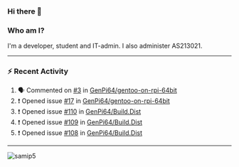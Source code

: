 ### Hi there 👋

### Who am I?
I'm a developer, student and IT-admin. I also administer AS213021.

---
### :zap: Recent Activity
<!--START_SECTION:activity-->
1. 🗣 Commented on [#3](https://github.com/GenPi64/gentoo-on-rpi-64bit/issues/3) in [GenPi64/gentoo-on-rpi-64bit](https://github.com/GenPi64/gentoo-on-rpi-64bit)
2. ❗️ Opened issue [#17](https://github.com/GenPi64/gentoo-on-rpi-64bit/issues/17) in [GenPi64/gentoo-on-rpi-64bit](https://github.com/GenPi64/gentoo-on-rpi-64bit)
3. ❗️ Opened issue [#110](https://github.com/GenPi64/Build.Dist/issues/110) in [GenPi64/Build.Dist](https://github.com/GenPi64/Build.Dist)
4. ❗️ Opened issue [#109](https://github.com/GenPi64/Build.Dist/issues/109) in [GenPi64/Build.Dist](https://github.com/GenPi64/Build.Dist)
5. ❗️ Opened issue [#108](https://github.com/GenPi64/Build.Dist/issues/108) in [GenPi64/Build.Dist](https://github.com/GenPi64/Build.Dist)
<!--END_SECTION:activity-->
---

<img align="center" src="https://github-readme-stats.vercel.app/api?username=samip5&show_icons=true" alt="samip5" />
